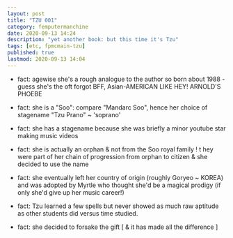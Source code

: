 ```yaml
---
layout: post
title: "TZU 001"
category: femputermanchine
date: 2020-09-13 14:24
description: "yet another book: but this time it's Tzu"
tags: [etc, fpmcmain-tzu]
published: true
lastmod: 2020-09-13 14:04
---
```

[//]: # ( 9/13/20  -added)

* fact: agewise she's a rough analogue to the author so born about 1988 - guess she's the oft forgot BFF, Asian-AMERICAN LIKE HEY! ARNOLD'S PHOEBE

* fact: she is a "Soo": compare "Mandarc Soo", hence her choice of stagename "Tzu Prano" ~ 'soprano'

* fact: she has a stagename because she was briefly a minor youtube star making music videos

* fact: she is actually an orphan & not from the Soo royal family ! t hey were part of her chain of progression from orphan to citizen & she decided to use the name

* fact: she eventually left her country of origin (roughly Goryeo ~ KOREA) and was adopted by Myrtle who thought she'd be a magical prodigy (if only she'd give up her music career!)

* fact: Tzu learned a few spells but never showed as much raw aptitude as other students did versus time studied.

* fact: she decided to forsake the gift [ & it has made all the difference ]
